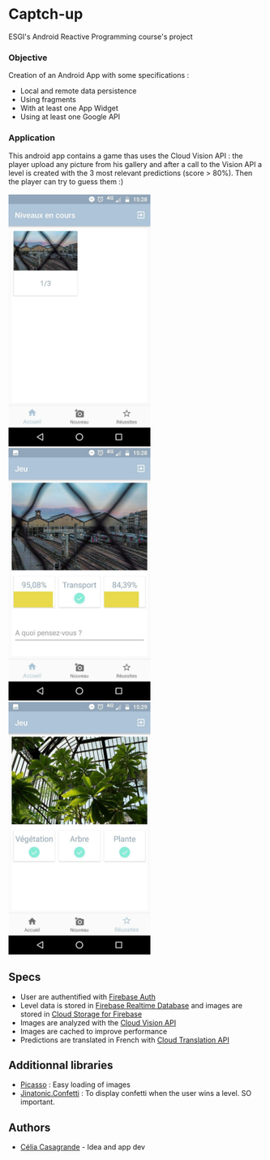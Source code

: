 # Captch-up
ESGI's Android Reactive Programming course's project

### Objective
Creation of an Android App with some specifications :
- Local and remote data persistence 
- Using fragments
- With at least one App Widget
- Using at least one Google API

### Application
This android app contains a game thas uses the Cloud Vision API : the player upload any picture from his gallery and after a call to the Vision API a level is created with the 3 most relevant predictions (score > 80%). Then the player can try to guess them :) </br></br> 
<img src="/app/src/main/screenshot1.jpg" width=280>
<img src="/app/src/main/screenshot2.jpg" width=280>
<img src="/app/src/main/screenshot3.jpg" width=280>

## Specs
- User are authentified with [Firebase Auth](https://firebase.google.com/docs/auth/) 
- Level data is stored in [Firebase Realtime Database](https://firebase.google.com/docs/database/) and images are stored in [Cloud Storage for Firebase](https://firebase.google.com/docs/storage/) 
- Images are analyzed with the [Cloud Vision API](https://cloud.google.com/vision/)
- Images are cached to improve performance
- Predictions are translated in French with [Cloud Translation API](https://cloud.google.com/translate/docs/)

## Additionnal libraries
- [Picasso](https://github.com/square/picasso) : Easy loading of images
- [Jinatonic.Confetti](https://github.com/jinatonic/confetti) : To display confetti when the user wins a level. SO important.

## Authors
- [Célia Casagrande](https://github.com/csgrdcelia) - Idea and app dev 
